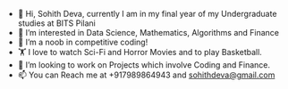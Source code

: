 - 👋 Hi, Sohith Deva, currently I am in my final year of my Undergraduate studies at BITS Pilani 
- 👀 I’m interested in Data Science, Mathematics, Algorithms and Finance
- 🌱 I’m a noob in competitive coding!
- 🏋️ I love to watch Sci-Fi and Horror Movies and to play Basketball.
- 💞️ I’m looking to work on Projects which involve Coding and Finance.
- 📫 You can Reach me at +917989864943 and sohithdeva@gmail.com

<!---
sohithdeva/sohithdeva is a ✨ special ✨ repository because its `README.md` (this file) appears on your GitHub profile.
You can click the Preview link to take a look at your changes.
--->
